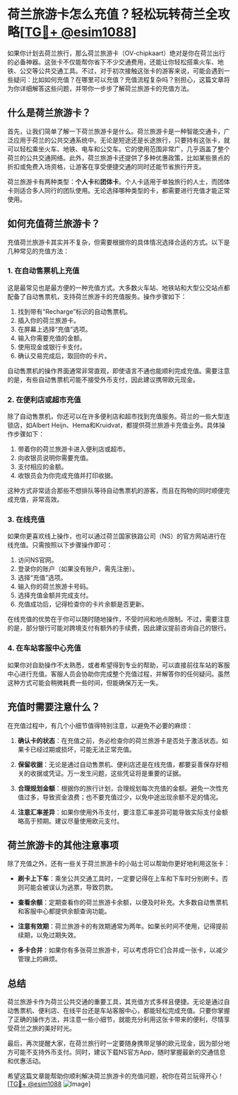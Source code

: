 # 荷兰旅游卡怎么充值？轻松玩转荷兰全攻略[[TG💪+ @esim1088](https://t.me/s/esim1088)]

如果你计划去荷兰旅行，那么荷兰旅游卡（OV-chipkaart）绝对是你在荷兰出行的必备神器。这张卡不仅能帮你省下不少交通费用，还能让你轻松搭乘火车、地铁、公交等公共交通工具。不过，对于初次接触这张卡的游客来说，可能会遇到一些疑问：比如如何充值？在哪里可以充值？充值流程复杂吗？别担心，这篇文章将为你详细解答这些问题，并带你一步步了解荷兰旅游卡的充值方法。

## 什么是荷兰旅游卡？

首先，让我们简单了解一下荷兰旅游卡是什么。荷兰旅游卡是一种智能交通卡，广泛应用于荷兰的公共交通系统中。无论是短途还是长途旅行，只要持有这张卡，就可以轻松乘坐火车、地铁、电车和公交车。它的使用范围非常广，几乎涵盖了整个荷兰的公共交通网络。此外，荷兰旅游卡还提供了多种优惠政策，比如某些景点的折扣或免费入场资格，让游客在享受便捷交通的同时还能节省旅行开支。

荷兰旅游卡有两种类型：**个人卡**和**团体卡**。个人卡适用于单独旅行的人士，而团体卡则适合多人同行的团队使用。无论选择哪种类型的卡，都需要进行充值才能正常使用。

## 如何充值荷兰旅游卡？

充值荷兰旅游卡其实并不复杂，但需要根据你的具体情况选择合适的方式。以下是几种常见的充值方法：

### 1. 在自动售票机上充值

这是最常见也是最方便的一种充值方式。大多数火车站、地铁站和大型公交站点都配备了自动售票机，支持荷兰旅游卡的充值服务。操作步骤如下：

1. 找到带有“Recharge”标识的自动售票机。
2. 插入你的荷兰旅游卡。
3. 在屏幕上选择“充值”选项。
4. 输入你需要充值的金额。
5. 使用现金或银行卡支付。
6. 确认交易完成后，取回你的卡片。

自动售票机的操作界面通常非常直观，即使语言不通也能顺利完成充值。需要注意的是，有些自动售票机可能不接受外币支付，因此建议携带欧元现金。

### 2. 在便利店或超市充值

除了自动售票机，你还可以在许多便利店和超市找到充值服务。荷兰的一些大型连锁店，如Albert Heijn、Hema和Kruidvat，都提供荷兰旅游卡充值业务。具体操作步骤如下：

1. 带着你的荷兰旅游卡进入便利店或超市。
2. 向收银员说明你需要充值。
3. 支付相应的金额。
4. 收银员会为你完成充值并打印收据。

这种方式非常适合那些不想排队等待自动售票机的游客，而且在购物的同时顺便完成充值，非常高效。

### 3. 在线充值

如果你更喜欢线上操作，也可以通过荷兰国家铁路公司（NS）的官方网站进行在线充值。只需按照以下步骤操作即可：

1. 访问NS官网。
2. 登录你的账户（如果没有账户，需先注册）。
3. 选择“充值”选项。
4. 输入你的荷兰旅游卡号码。
5. 选择充值金额并完成支付。
6. 充值成功后，记得检查你的卡片余额是否更新。

在线充值的优势在于你可以随时随地操作，不受时间和地点限制。不过，需要注意的是，部分银行可能对跨境支付有额外的手续费，因此建议提前咨询自己的银行。

### 4. 在车站客服中心充值

如果你对自助操作不太熟悉，或者希望得到专业的帮助，可以直接前往车站的客服中心进行充值。客服人员会协助你完成整个充值过程，并解答你的任何疑问。虽然这种方式可能会稍微耗费一些时间，但能确保万无一失。

## 充值时需要注意什么？

在充值过程中，有几个小细节值得特别注意，以避免不必要的麻烦：

1. **确认卡的状态**：在充值之前，务必检查你的荷兰旅游卡是否处于激活状态。如果卡已经过期或损坏，可能无法正常充值。
   
2. **保留收据**：无论是通过自动售票机、便利店还是在线充值，都要妥善保存好相关的收据或凭证。万一发生问题，这些凭证将是重要的证据。

3. **合理规划金额**：根据你的旅行计划，合理规划每次充值的金额。避免一次性充值过多，导致资金浪费；也不要充值过少，以免中途出现余额不足的情况。

4. **注意汇率差异**：如果你使用外币支付，要注意汇率差异可能导致实际支付金额略高于预期。建议尽量使用欧元支付。

## 荷兰旅游卡的其他注意事项

除了充值之外，还有一些关于荷兰旅游卡的小贴士可以帮助你更好地利用这张卡：

- **刷卡上下车**：乘坐公共交通工具时，一定要记得在上车和下车时分别刷卡。否则可能会被误认为逃票，导致罚款。
  
- **查看余额**：定期查看你的荷兰旅游卡余额，以便及时补充。大多数自动售票机和客服中心都提供余额查询功能。

- **注意有效期**：荷兰旅游卡的有效期通常为两年。如果长时间不使用，记得提前续期，以免过期失效。

- **多卡合并**：如果你有多张荷兰旅游卡，可以考虑将它们合并成一张卡，以减少管理上的麻烦。

## 总结

荷兰旅游卡作为荷兰公共交通的重要工具，其充值方式多样且便捷。无论是通过自动售票机、便利店、在线平台还是车站客服中心，都能轻松完成充值。只要你掌握了正确的操作方法，并注意一些小细节，就能充分利用这张卡带来的便利，尽情享受荷兰之旅的美好时光。

最后，再次提醒大家，在荷兰旅行时一定要随身携带足够的欧元现金，因为部分地方可能不支持外币支付。同时，建议下载NS官方App，随时掌握最新的交通信息和优惠活动。

希望这篇文章能帮助你顺利解决荷兰旅游卡的充值问题，祝你在荷兰玩得开心！[[TG💪+ @esim1088](https://t.me/s/esim1088) ![Image](https://i.postimg.cc/4NQfJmqS/Snipaste-2025-05-13-00-14-12.png)]